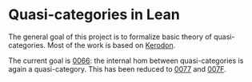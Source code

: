 # Quasi-categories in Lean

The general goal of this project is to formalize basic theory of quasi-categories. Most of the work is based on [Kerodon](https://kerodon.net/).

The current goal is [0066](https://kerodon.net/tag/0066): the internal hom between quasi-categories is again a quasi-category. This has been reduced to [0077](https://kerodon.net/tag/0077) and [007F](https://kerodon.net/tag/007F).